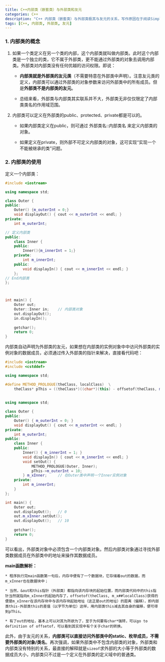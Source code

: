 ```yaml
---
title: C++内部类（嵌套类）与外部类和友元
categories: C++
description: "C++ 内部类（嵌套类）与外部类极其与友元的关系，写作原因在于阅读SimpleHttpServe源码时，ServeBase类中大量内部类的定义"
tags: [C++, 内部类, 外部类, 友元]
---
```



### 1. 内部类的概念

1. 如果一个类定义在另一个类的内部，这个内部类就叫做内部类。此时这个内部类是一个独立的类，它不属于外部类，更不能通过外部类的对象去调用内部类。外部类对内部类没有任何优越的访问权限。即说：

    * **内部类就是外部类的友元类**（不需要特意在外部类中声明）。注意友元类的定义，内部类可以通过外部类的对象参数来访问外部类中的所有成员。但是**外部类不是内部类的友元**。
    
    * 总结来看，外部类与内部类其实联系并不大，外部类无非仅仅限定了内部类类名的作用域范围。

2. 内部类可以定义在外部类的public、protected、private都是可以的。

    * 如果内部类定义在public，则可通过 外部类名::内部类名 来定义内部类的对象。
    
    * 如果定义在private，则外部不可定义内部类的对象，这可实现“实现一个不能被继承的类”问题。


### 2. 内部类的使用

定义一个内部类：

```c++
#include <iostream>

using namespace std;

class Outer {
public:
    Outer() {m_outerInt = 0;}
    void displayOut() { cout << m_outerInt << endl; }
private:
    int m_outerInt;

// 定义内部类
public:
    class Inner {
    public:
        Inner(){m_innerInt = 1;}
    private:
        int m_innerInt;
    public:
        void displayIn() { cout << m_innerInt << endl; }
    };
// End内部类
};



int main() {
    Outer out;
    Outer::Inner in;    // 内部类对象
    out.displayOut();
    in.displayIn();
    
    getchar();
    return 0;
}
```

内部类自动声明为外部类的友元，如果想在内部类的实例对象中中访问外部类的实例对象的数据成员，必须通过传入外部类的指针来解决，直接看代码吧：

```c++
#include <iostream>
#include <cstddef>

using namespace std;

#define METHOD_PROLOGUE(theClass, localClass)  \
    theClass* pThis = ((theClass*)((char*)(this) - offsetof(theClass, m_x##localClass)));   // offsetof求数据成员偏移
                                                                                            // ## 宏定义分隔连接符
    
using namespace std;

class Outer {
public:
    Outer() { m_outerInt = 0; }
    void displayOut() { cout << m_outerInt << endl; }
private:
    int m_outerInt;
public:
    class Inner {
    public:
        Inner() { m_innerInt = 1; }
        void displayIn() { cout << m_innerInt << endl; }
        void setOut() {
            METHOD_PROLOGUE(Outer, Inner);
            pThis->m_outerInt = 10;
        } m_xInner;     // 在Outer类中声明一个Inner实例对象
    private:
        int m_innerInt;
    }
};

int main() {
    Outer out;
    out.displayOut();   // 0
    out.m_xInner.setOut();
    out.displayOut();   // 10
    
    getchar();
    return 0;
}
```

可以看出，外部类对象中必须包含一个内部类对象。然后内部类对象通过寻找外部类数据成员在外部类中的地址来操作其数据成员。

**main函数解析：**

    * 程序执行完main函数第一句后，内存中便有了一个数据块，它存储着out的数据，而m_xInner也在数据块中；
    
    * 当然，&out和this指针（外部类）都指向该内存块的起始位置，而内部类代码中的this指针当然就指向m_xInner的起始内存了，offsetof(theClass, m_x##localClass)获得的便是m_xInner在该内存块中与该内存块起始地址（这正是out的地址）的距离（偏移），即内部类this-外部类this的差值（以字节为单位）这样，用内部类this减去其自身的偏移，便可得到pThis。
    
    * 有了out的地址，基本上可以对其为所欲为了，至于为何要有char*强转，可以go to definition of offsetof，可以看到其实现中有个关于char的转换。


此外，由于友元的关系，**内部类可以直接访问外部类中的static、枚举成员，不需要外部类的对象/类名**。再次强调，如果外部类中不包含内部类的对象，外部类和内部类没有特别的关系，最直接的解释就是`sizeof`求外部的大小等于外部类的数据成员大小，内部类只不过是一个定义在外部类的定义域中的普通类。